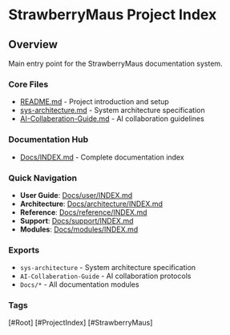 # StrawberryMaus Project Index

## Overview

Main entry point for the StrawberryMaus documentation system.

### Core Files

- [README.md](./README.md) - Project introduction and setup
- [sys-architecture.md](./sys-architecture.md) - System architecture specification
- [AI-Collaberation-Guide.md](./AI-Collaberation-Guide.md) - AI collaboration guidelines

### Documentation Hub

- [Docs/INDEX.md](./Docs/INDEX.md) - Complete documentation index

### Quick Navigation

- **User Guide**: [Docs/user/INDEX.md](./Docs/user/INDEX.md)
- **Architecture**: [Docs/architecture/INDEX.md](./Docs/architecture/INDEX.md)
- **Reference**: [Docs/reference/INDEX.md](./Docs/reference/INDEX.md)
- **Support**: [Docs/support/INDEX.md](./Docs/support/INDEX.md)
- **Modules**: [Docs/modules/INDEX.md](./Docs/modules/INDEX.md)

### Exports

- `sys-architecture` - System architecture specification
- `AI-Collaberation-Guide` - AI collaboration protocols
- `Docs/*` - All documentation modules

### Tags

[#Root] [#ProjectIndex] [#StrawberryMaus]
